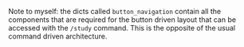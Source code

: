 Note to myself: the dicts called `button_navigation` contain all the components that are required for the button driven
layout that can be accessed with the `/study` command.
This is the opposite of the usual command driven architecture.